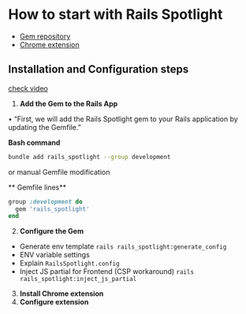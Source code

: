 # How to start with Rails Spotlight

* [Gem repository](https://github.com/pniemczyk/rails_spotlight)
* [Chrome extension](https://chrome.google.com/webstore/detail/rails-spotlight/kfacifkandemkdemkliponofajohhnbp?hl=en-US)


## Installation and Configuration steps

[check video](https://youtu.be/8QDNHL0PTZg)

1. **Add the Gem to the Rails App**

•  “First, we will add the Rails Spotlight gem to your Rails application by updating the Gemfile.”

**Bash command** 
```bash 
bundle add rails_spotlight --group development
```
or manual Gemfile modification

** Gemfile lines**
```ruby
group :development do
  gem 'rails_spotlight'
end
```

2. **Configure the Gem**

* Generate env template `rails rails_spotlight:generate_config`
* ENV variable settings
* Explain `RailsSpotlight.config`
* Inject JS partial for Frontend (CSP workaround) `rails rails_spotlight:inject_js_partial`

3. **Install Chrome extension**
4. **Configure extension**